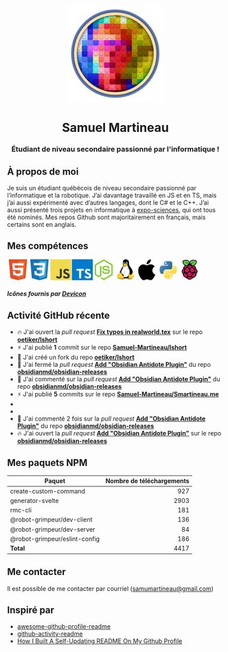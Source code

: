 <div align="middle">
  <img height="225" alt="avatar" src="https://raw.githubusercontent.com/Samuel-Martineau/Samuel-Martineau/master/avatar.png">
  <h1>Samuel Martineau</h1>
  <h3>Étudiant de niveau secondaire passionné par l'informatique !</h3>
</div>

## À propos de moi

Je suis un étudiant québécois de niveau secondaire passionné par l’informatique et la robotique. J’ai davantage travaillé en JS et en TS, mais j’ai aussi expérimenté avec d’autres langages, dont le C# et le C++. J’ai aussi présenté trois projets en informatique à [expo-sciences](https://technoscience.ca/programmes/expo-sciences/), qui ont tous été nominés. Mes repos Github sont majoritairement en français, mais certains sont en anglais.

## Mes compétences

<img alt="HTML5" src="https://raw.githubusercontent.com/devicons/devicon/master/icons/html5/html5-original.svg" width="50" title="HTML5" /><img alt="CSS3" src="https://raw.githubusercontent.com/devicons/devicon/master/icons/css3/css3-original.svg" width="50" title="CSS3" /><img alt="JavaScript" src="https://raw.githubusercontent.com/devicons/devicon/master/icons/javascript/javascript-original.svg" width="50" title="JavaScript" /><img alt="TypeScript" src="https://raw.githubusercontent.com/devicons/devicon/master/icons/typescript/typescript-original.svg" width="50" title="TypeScript" /><img alt="NodeJS" src="https://raw.githubusercontent.com/devicons/devicon/master/icons/nodejs/nodejs-original.svg" width="50" title="NodeJS" /><img alt="Linux" src="https://raw.githubusercontent.com/devicons/devicon/master/icons/linux/linux-original.svg" width="50" title="Linux" /><img alt="Apple" src="https://raw.githubusercontent.com/devicons/devicon/master/icons/apple/apple-original.svg" width="50" title="Apple" /><img alt="Python" src="https://raw.githubusercontent.com/devicons/devicon/master/icons/python/python-original.svg" width="50" title="Python" /><img alt="RaspberryPi" src="https://raw.githubusercontent.com/devicons/devicon/master/icons/raspberrypi/raspberrypi-original.svg" width="50" title="RaspberryPi" />

##### Icônes fournis par [Devicon](https://konpa.github.io/devicon/)

## Activité GitHub récente

- 🔥 J&#x27;ai ouvert la _pull request_ [**Fix typos in realworld.tex**](https://github.com/oetiker/lshort/pull/85) sur le repo [**oetiker/lshort**](https://github.com/oetiker/lshort)
- ⚡ J&#x27;ai publié **1** commit sur le repo [**Samuel-Martineau/lshort**](https://github.com/Samuel-Martineau/lshort)
- 🌈 J&#x27;ai créé un fork du repo [**oetiker/lshort**](https://github.com/oetiker/lshort)
- 🚫 J&#x27;ai fermé la _pull request_ [**Add &quot;Obsidian Antidote Plugin&quot;**](https://github.com/obsidianmd/obsidian-releases/pull/1501) du repo [**obsidianmd/obsidian-releases**](https://github.com/obsidianmd/obsidian-releases)
- 💬 J&#x27;ai commenté sur la _pull request_ [**Add &quot;Obsidian Antidote Plugin&quot;**](https://github.com/obsidianmd/obsidian-releases/issues/1501) du repo [**obsidianmd/obsidian-releases**](https://github.com/obsidianmd/obsidian-releases)
- ⚡ J&#x27;ai publié **5** commits sur le repo [**Samuel-Martineau/Smartineau.me**](https://github.com/Samuel-Martineau/Smartineau.me)
-
-
- 💬 J&#x27;ai commenté 2 fois sur la _pull request_ [**Add &quot;Obsidian Antidote Plugin&quot;**](https://github.com/obsidianmd/obsidian-releases/issues/1501) du repo [**obsidianmd/obsidian-releases**](https://github.com/obsidianmd/obsidian-releases)
- 🔥 J&#x27;ai ouvert la _pull request_ [**Add &quot;Obsidian Antidote Plugin&quot;**](https://github.com/obsidianmd/obsidian-releases/pull/1501) sur le repo [**obsidianmd/obsidian-releases**](https://github.com/obsidianmd/obsidian-releases)

## Mes paquets NPM

| Paquet                        | Nombre de téléchargements |
| ----------------------------- | ------------------------: |
| create-custom-command         |                       927 |
| generator-svelte              |                      2903 |
| rmc-cli                       |                       181 |
| @robot-grimpeur/dev-client    |                       136 |
| @robot-grimpeur/dev-server    |                        84 |
| @robot-grimpeur/eslint-config |                       186 |
| **Total**                     |                      4417 |

## Me contacter

Il est possible de me contacter par courriel ([samumartineau@gmail.com](mailto:samumartineau@gmail.com))

## Inspiré par

- [awesome-github-profile-readme](https://github.com/abhisheknaiidu/awesome-github-profile-readme)
- [github-activity-readme](https://github.com/jamesgeorge007/github-activity-readme)
- [How I Built A Self-Updating README On My Github Profile](https://www.mokkapps.de/blog/how-i-built-a-self-updating-readme-on-my-git-hub-profile/)
